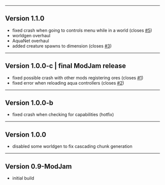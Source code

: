 ------------------------------------------------------
Version 1.1.0
------------------------------------------------------
- fixed crash when going to controls menu while in a world (closes [#5](https://github.com/Team-Rapture/Aquatic/issues/5 "#5: Crash when accessing Controls Screen"))
- worldgen overhaul
- AquaNet overhaul
- added creature spawns to dimension (closes [#3](https://github.com/Team-Rapture/Aquatic/issues/3 "#3: No Angler Fish Spawning, Wierd Texture On Screen, TPS Concerns"))

------------------------------------------------------
Version 1.0.0-c | final ModJam release
------------------------------------------------------
- fixed possible crash with other mods registering ores (closes [#1](https://github.com/Team-Rapture/Aquatic/issues/1 "#1: Getting Crash on Startup"))
- fixed error when reloading aqua controllers (closes [#2](https://github.com/Team-Rapture/Aquatic/issues/2 "#2: Error when loading AquaNet controller"))

------------------------------------------------------
Version 1.0.0-b
------------------------------------------------------
- fixed crash when checking for capabilities (hotfix)

------------------------------------------------------
Version 1.0.0
------------------------------------------------------
- disabled some worldgen to fix cascading chunk generation

------------------------------------------------------
Version 0.9-ModJam
------------------------------------------------------
- initial build
